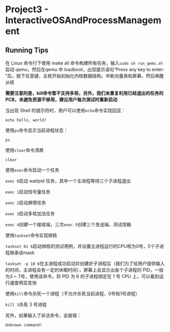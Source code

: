 # Project3 - InteractiveOSAndProcessManagement

## Running Tips

在 Linux 命令行下使用 make all 命令构建所有任务，输入`sudo sh run_qemu.sh`启动 qemu，然后在qemu 中 loadboot，出现提示语句“Press any key to enter: ”后，按下任意键，主核开始初始化内核数据结构，中断向量表和屏幕，然后唤醒从核

**需要注意的是，kill命令暂不支持多核，另外，我们未重复利用已经退出的任务的 PCB，未避免资源不够用，建议用户每次测试时重新启动**

当出现 Shell 的提示符时，用户可以使用`echo`命令实现回显：

`echo hello, world!`

使用`ps`命令显示当前进程状态：

`ps`

使用`clear`命令清屏

`clear`

使用`exec`命令启动一个任务

`exec 0`启动 waitpid 任务，其中一个主进程等待三个子进程退出

`exec 1`启动信号量任务

`exec 2`启动屏障任务

`exec 3`启动多核加法任务

`exec 4`创建一个接收端，三次`exec 5`创建三个发送端，测试信箱

使用`taskset`命令实现绑核

`taskset 01 6`启动绑核的测试用例，并设置主进程运行的CPU核为0号，5个子进程继承该mask

`taskset -p 10 6`在主进程成功启动并创建好子进程后（我们为了给用户提供输入的时间，主进程会有一定的休眠时间），屏幕上会显示出各个子进程的 PID，一般为3 ~ 7号，使用该命令，将 PID 为 6 的子进程绑定在 1 号 CPU 上，可以看到运行速度明显变快

使用`kill`命令杀死一个进程（不允许杀死当前进程、0号和1号进程）

`kill 3`杀死 3 号进程

另外，如果输入了非法命令，会报错：

`Unknown command!`

